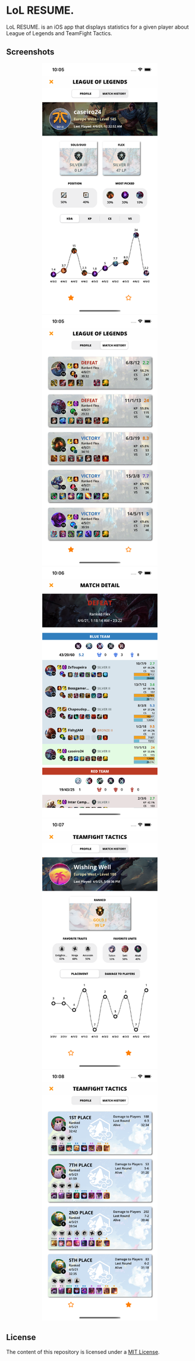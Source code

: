 # LoL RESUME.

LoL RESUME. is an iOS app that displays statistics for a given player about League of Legends and TeamFight Tactics.

## Screenshots

<p align="center">
    <img src="./README-IMAGES/lol-profile.png" width="310.5" height="672">
    <img src="./README-IMAGES/lol-match-history.png" width="310.5" height="672">
    <img src="./README-IMAGES/lol-match-detail.png" width="310.5" height="672">
    <img src="./README-IMAGES/tft-profile.png" width="310.5" height="672">
    <img src="./README-IMAGES/tft-match-history.png" width="310.5" height="672">
</p>

## License

The content of this repository is licensed under a [MIT License](LICENSE).
